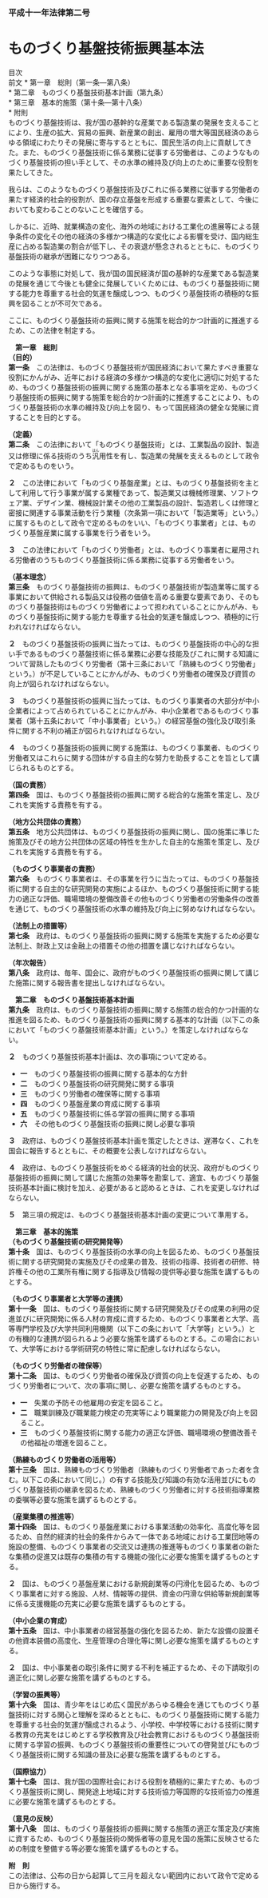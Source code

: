 ### 平成十一年法律第二号  
# ものづくり基盤技術振興基本法  
  
目次  
前文	* 第一章　総則（第一条―第八条）  
	* 第二章　ものづくり基盤技術基本計画（第九条）  
	* 第三章　基本的施策（第十条―第十八条）  
	* 附則  
ものづくり基盤技術は、我が国の基幹的な産業である製造業の発展を支えることにより、生産の拡大、貿易の振興、新産業の創出、雇用の増大等国民経済のあらゆる領域にわたりその発展に寄与するとともに、国民生活の向上に貢献してきた。また、ものづくり基盤技術に係る業務に従事する労働者は、このようなものづくり基盤技術の担い手として、その水準の維持及び向上のために重要な役割を果たしてきた。  
  
我らは、このようなものづくり基盤技術及びこれに係る業務に従事する労働者の果たす経済的社会的役割が、国の存立基盤を形成する重要な要素として、今後においても変わることのないことを確信する。  
  
しかるに、近時、就業構造の変化、海外の地域における工業化の進展等による競争条件の変化その他の経済の多様かつ構造的な変化による影響を受け、国内総生産に占める製造業の割合が低下し、その衰退が懸念されるとともに、ものづくり基盤技術の継承が困難になりつつある。  
  
このような事態に対処して、我が国の国民経済が国の基幹的な産業である製造業の発展を通じて今後とも健全に発展していくためには、ものづくり基盤技術に関する能力を尊重する社会的気運を醸成しつつ、ものづくり基盤技術の積極的な振興を図ることが不可欠である。  
  
ここに、ものづくり基盤技術の振興に関する施策を総合的かつ計画的に推進するため、この法律を制定する。  
  
  
&emsp;**第一章　総則**  
**（目的）**  
**第一条**　この法律は、ものづくり基盤技術が国民経済において果たすべき重要な役割にかんがみ、近年における経済の多様かつ構造的な変化に適切に対処するため、ものづくり基盤技術の振興に関する施策の基本となる事項を定め、ものづくり基盤技術の振興に関する施策を総合的かつ計画的に推進することにより、ものづくり基盤技術の水準の維持及び向上を図り、もって国民経済の健全な発展に資することを目的とする。  
  
**（定義）**  
**第二条**　この法律において「ものづくり基盤技術」とは、工業製品の設計、製造又は修理に係る技術のうち<ruby>汎<rt>はん</rt></ruby>用性を有し、製造業の発展を支えるものとして政令で定めるものをいう。  
  
**２**　この法律において「ものづくり基盤産業」とは、ものづくり基盤技術を主として利用して行う事業が属する業種であって、製造業又は機械修理業、ソフトウェア業、デザイン業、機械設計業その他の工業製品の設計、製造若しくは修理と密接に関連する事業活動を行う業種（次条第一項において「製造業等」という。）に属するものとして政令で定めるものをいい、「ものづくり事業者」とは、ものづくり基盤産業に属する事業を行う者をいう。  
  
**３**　この法律において「ものづくり労働者」とは、ものづくり事業者に雇用される労働者のうちものづくり基盤技術に係る業務に従事する労働者をいう。  
  
**（基本理念）**  
**第三条**　ものづくり基盤技術の振興は、ものづくり基盤技術が製造業等に属する事業において供給される製品又は役務の価値を高める重要な要素であり、そのものづくり基盤技術はものづくり労働者によって担われていることにかんがみ、ものづくり基盤技術に関する能力を尊重する社会的気運を醸成しつつ、積極的に行われなければならない。  
  
**２**　ものづくり基盤技術の振興に当たっては、ものづくり基盤技術の中心的な担い手であるものづくり基盤技術に係る業務に必要な技能及びこれに関する知識について習熟したものづくり労働者（第十三条において「熟練ものづくり労働者」という。）が不足していることにかんがみ、ものづくり労働者の確保及び資質の向上が図られなければならない。  
  
**３**　ものづくり基盤技術の振興に当たっては、ものづくり事業者の大部分が中小企業者によって占められていることにかんがみ、中小企業者であるものづくり事業者（第十五条において「中小事業者」という。）の経営基盤の強化及び取引条件に関する不利の補正が図られなければならない。  
  
**４**　ものづくり基盤技術の振興に関する施策は、ものづくり事業者、ものづくり労働者又はこれらに関する団体がする自主的な努力を助長することを旨として講じられるものとする。  
  
**（国の責務）**  
**第四条**　国は、ものづくり基盤技術の振興に関する総合的な施策を策定し、及びこれを実施する責務を有する。  
  
**（地方公共団体の責務）**  
**第五条**　地方公共団体は、ものづくり基盤技術の振興に関し、国の施策に準じた施策及びその地方公共団体の区域の特性を生かした自主的な施策を策定し、及びこれを実施する責務を有する。  
  
**（ものづくり事業者の責務）**  
**第六条**　ものづくり事業者は、その事業を行うに当たっては、ものづくり基盤技術に関する自主的な研究開発の実施によるほか、ものづくり基盤技術に関する能力の適正な評価、職場環境の整備改善その他ものづくり労働者の労働条件の改善を通じて、ものづくり基盤技術の水準の維持及び向上に努めなければならない。  
  
**（法制上の措置等）**  
**第七条**　政府は、ものづくり基盤技術の振興に関する施策を実施するため必要な法制上、財政上又は金融上の措置その他の措置を講じなければならない。  
  
**（年次報告）**  
**第八条**　政府は、毎年、国会に、政府がものづくり基盤技術の振興に関して講じた施策に関する報告書を提出しなければならない。  
  
&emsp;**第二章　ものづくり基盤技術基本計画**  
**第九条**　政府は、ものづくり基盤技術の振興に関する施策の総合的かつ計画的な推進を図るため、ものづくり基盤技術の振興に関する基本的な計画（以下この条において「ものづくり基盤技術基本計画」という。）を策定しなければならない。  
  
**２**　ものづくり基盤技術基本計画は、次の事項について定める。  
* **一**　ものづくり基盤技術の振興に関する基本的な方針  
* **二**　ものづくり基盤技術の研究開発に関する事項  
* **三**　ものづくり労働者の確保等に関する事項  
* **四**　ものづくり基盤産業の育成に関する事項  
* **五**　ものづくり基盤技術に係る学習の振興に関する事項  
* **六**　その他ものづくり基盤技術の振興に関し必要な事項  
  
**３**　政府は、ものづくり基盤技術基本計画を策定したときは、遅滞なく、これを国会に報告するとともに、その概要を公表しなければならない。  
  
**４**　政府は、ものづくり基盤技術をめぐる経済的社会的状況、政府がものづくり基盤技術の振興に関して講じた施策の効果等を勘案して、適宜、ものづくり基盤技術基本計画に検討を加え、必要があると認めるときは、これを変更しなければならない。  
  
**５**　第三項の規定は、ものづくり基盤技術基本計画の変更について準用する。  
  
&emsp;**第三章　基本的施策**  
**（ものづくり基盤技術の研究開発等）**  
**第十条**　国は、ものづくり基盤技術の水準の向上を図るため、ものづくり基盤技術に関する研究開発の実施及びその成果の普及、技術の指導、技術者の研修、特許権その他の工業所有権に関する指導及び情報の提供等必要な施策を講ずるものとする。  
  
**（ものづくり事業者と大学等の連携）**  
**第十一条**　国は、ものづくり基盤技術に関する研究開発及びその成果の利用の促進並びに研究開発に係る人材の育成に資するため、ものづくり事業者と大学、高等専門学校及び大学共同利用機関（以下この条において「大学等」という。）との有機的な連携が図られるよう必要な施策を講ずるものとする。この場合において、大学等における学術研究の特性に常に配慮しなければならない。  
  
**（ものづくり労働者の確保等）**  
**第十二条**　国は、ものづくり労働者の確保及び資質の向上を促進するため、ものづくり労働者について、次の事項に関し、必要な施策を講ずるものとする。  
* **一**　失業の予防その他雇用の安定を図ること。  
* **二**　職業訓練及び職業能力検定の充実等により職業能力の開発及び向上を図ること。  
* **三**　ものづくり基盤技術に関する能力の適正な評価、職場環境の整備改善その他福祉の増進を図ること。  
  
**（熟練ものづくり労働者の活用等）**  
**第十三条**　国は、熟練ものづくり労働者（熟練ものづくり労働者であった者を含む。以下この条において同じ。）の有する技能及び知識の有効な活用並びにものづくり基盤技術の継承を図るため、熟練ものづくり労働者に対する技術指導業務の委嘱等必要な施策を講ずるものとする。  
  
**（産業集積の推進等）**  
**第十四条**　国は、ものづくり基盤産業における事業活動の効率化、高度化等を図るため、自然的経済的社会的条件からみて一体である地域における工業団地等の施設の整備、ものづくり事業者の交流又は連携の推進等ものづくり事業者の新たな集積の促進又は既存の集積の有する機能の強化に必要な施策を講ずるものとする。  
  
**２**　国は、ものづくり基盤産業における新規創業等の円滑化を図るため、ものづくり事業者に対する施設、人材、情報等の提供、資金の円滑な供給等新規創業等に係る支援機能の充実に必要な施策を講ずるものとする。  
  
**（中小企業の育成）**  
**第十五条**　国は、中小事業者の経営基盤の強化を図るため、新たな設備の設置その他資本装備の高度化、生産管理の合理化等に関し必要な施策を講ずるものとする。  
  
**２**　国は、中小事業者の取引条件に関する不利を補正するため、その下請取引の適正化に関し必要な施策を講ずるものとする。  
  
**（学習の振興等）**  
**第十六条**　国は、青少年をはじめ広く国民があらゆる機会を通じてものづくり基盤技術に対する関心と理解を深めるとともに、ものづくり基盤技術に関する能力を尊重する社会的気運が醸成されるよう、小学校、中学校等における技術に関する教育の充実をはじめとする学校教育及び社会教育におけるものづくり基盤技術に関する学習の振興、ものづくり基盤技術の重要性についての啓発並びにものづくり基盤技術に関する知識の普及に必要な施策を講ずるものとする。  
  
**（国際協力）**  
**第十七条**　国は、我が国の国際社会における役割を積極的に果たすため、ものづくり基盤技術に関し、開発途上地域に対する技術協力等国際的な技術協力の推進に必要な施策を講ずるものとする。  
  
**（意見の反映）**  
**第十八条**　国は、ものづくり基盤技術の振興に関する施策の適正な策定及び実施に資するため、ものづくり基盤技術の関係者等の意見を国の施策に反映させるための制度を整備する等必要な施策を講ずるものとする。  
  
**附　則**  
この法律は、公布の日から起算して三月を超えない範囲内において政令で定める日から施行する。  
  
